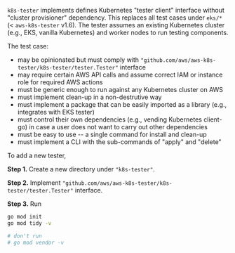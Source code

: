 
`k8s-tester` implements defines Kubernetes "tester client" interface without "cluster provisioner" dependency. This replaces all test cases under `eks/*` (< `aws-k8s-tester` v1.6). The tester assumes an existing Kubernetes cluster (e.g., EKS, vanilla Kubernetes) and worker nodes to run testing components.

The test case:
 - may be opinionated but must comply with `"github.com/aws/aws-k8s-tester/k8s-tester/tester.Tester"` interface
 - may require certain AWS API calls and assume correct IAM or instance role for required AWS actions
 - must be generic enough to run against any Kubernetes cluster on AWS
 - must implement clean-up in a non-destrutive way
 - must implement a package that can be easily imported as a library (e.g., integrates with EKS tester)
 - must control their own dependencies (e.g., vending Kubernetes client-go) in case a user does not want to carry out other dependencies
 - must be easy to use -- a single command for install and clean-up
 - must implement a CLI with the sub-commands of "apply" and "delete"

To add a new tester,

**Step 1.** Create a new directory under `"k8s-tester"`.

**Step 2.** Implement `"github.com/aws/aws-k8s-tester/k8s-tester/tester.Tester"` interface.

**Step 3.** Run

```bash
go mod init
go mod tidy -v

# don't run
# go mod vendor -v
```
